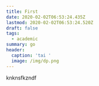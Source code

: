 ```yaml
---
title: First
date: 2020-02-02T06:53:24.435Z
lastmod: 2020-02-02T06:53:24.520Z
draft: false
tags:
  - academic
summary: go
header:
  caption: 'tai '
  image: /img/dp.png
---
```

knknsfkzndf
